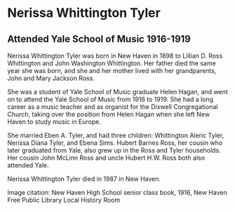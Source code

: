 # Nerissa Whittington Tyler
## Attended Yale School of Music 1916-1919
Nerissa Whittington Tyler was born in New Haven in 1898 to Lillian D. Ross Whittington and John Washington Whittington. Her father died the same year she was born, and she and her mother lived with her grandparents, John and Mary Jackson Ross. 

She was a student of Yale School of Music graduate Helen Hagan, and went on to attend the Yale School of Music from 1916 to 1919. She had a long career as a music teacher and as organist for the Dixwell Congregational Church, taking over the position from Helen Hagan when she left New Haven to study music in Europe.

She married Eben A. Tyler, and had three children: Whittington Aleric Tyler, Nerissa Diana Tyler, and Ebena Sims. Hubert Barnes Ross, her cousin who later graduated from Yale, also grew up in the Ross and Tyler households. Her cousin John McLinn Ross and uncle Hubert H.W. Ross both also attended Yale.

Nerissa Whittington Tyler died in 1987 in New Haven.

Image citation: New Haven High School senior class book, 1916, New Haven Free Public Library Local History Room
